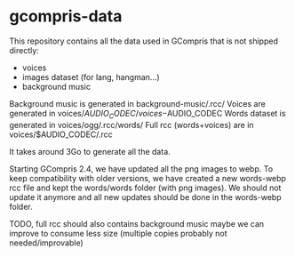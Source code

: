 # gcompris-data
This repository contains all the data used in GCompris that is not shipped directly:
* voices
* images dataset (for lang, hangman...)
* background music

Background music is generated in background-music/.rcc/
Voices are generated in voices/$AUDIO_CODEC/voices-$AUDIO_CODEC
Words dataset is generated in voices/ogg/.rcc/words/
Full rcc (words+voices) are in voices/$AUDIO_CODEC/.rcc

It takes around 3Go to generate all the data.

Starting GCompris 2.4, we have updated all the png images to webp. To keep compatibility with older versions, we have created a new words-webp rcc file and kept the words/words folder (with png images).
We should not update it anymore and all new updates should be done in the words-webp folder.

TODO, full rcc should also contains background music
maybe we can improve to consume less size (multiple copies probably not needed/improvable)